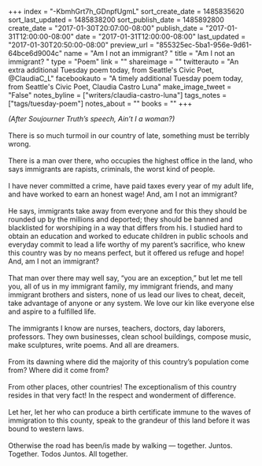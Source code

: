 +++
index = "-KbmhGrt7h_GDnpfUgmL"
sort_create_date = 1485835620
sort_last_updated = 1485838200
sort_publish_date = 1485892800
create_date = "2017-01-30T20:07:00-08:00"
publish_date = "2017-01-31T12:00:00-08:00"
date = "2017-01-31T12:00:00-08:00"
last_updated = "2017-01-30T20:50:00-08:00"
preview_url = "855325ec-5ba1-956e-9d61-64bce6d9004c"
name = "Am I not an immigrant? "
title = "Am I not an immigrant? "
type = "Poem"
link = ""
shareimage = ""
twitterauto = "An extra additional Tuesday poem today, from Seattle's Civic Poet, @ClaudiaC_L"
facebookauto = "A timely additional Tuesday poem today, from Seattle's Civic Poet, Claudia Castro Luna"
make_image_tweet = "False"
notes_byline = ["writers/claudia-castro-luna"]
tags_notes = ["tags/tuesday-poem"]
notes_about = ""
books = ""
+++
<p class="prose-poem"><em>(After Soujourner Truth’s speech, Ain’t I a woman?)</em><br><br>There is so much turmoil in our country of late, something must be terribly wrong.<br><br>There is a man over there, who occupies the highest office in the land, who says immigrants are rapists, criminals, the worst kind of people.<br><br>I have never committed a crime, have paid taxes every year of my adult life, and have worked to earn an honest wage! And, am I not an immigrant?<br><br>He says, immigrants take away from everyone and for this they should be rounded up by the millions and deported; they should be banned and blacklisted for worshiping in a way that differs from his. I studied hard to obtain an education and worked to educate children in public schools and everyday commit to lead a life worthy of my parent’s sacrifice, who knew this country was by no means perfect, but it offered us refuge and hope! And, am I not an immigrant?<br><br>That man over there may well say, “you are an exception,” but let me tell you, all of us in my immigrant family, my immigrant friends, and many immigrant brothers and sisters, none of us lead our lives to cheat, deceit, take advantage of anyone or any system. We love our kin like everyone else and aspire to a fulfilled life. <br><br>The immigrants I know are nurses, teachers, doctors, day laborers, professors. They own businesses, clean school buildings, compose music, make sculptures, write poems. And all are dreamers.<br><br>From its dawning where did the majority of this country’s population come from? Where did it come from?<br><br>From other places, other countries! The exceptionalism of this country resides in that very fact!  In the respect and wonderment of difference.<br><br>Let her, let her who can produce a birth certificate immune to the waves of immigration to this county, speak to the grandeur of this land before it was bound to western laws.<br><br>Otherwise the road has been/is made by walking &mdash; together. Juntos. Together. Todos Juntos. All together. 
</p>